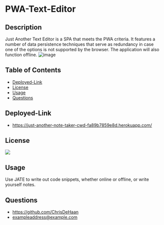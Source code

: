 # PWA-Text-Editor

  ## Description
  Just Another Text Editor is a SPA that meets the PWA criteria. It features a number of data persistence techniques that serve as redundancy in case one of the options is not supported by the browser. The application will also function offline.
  ![image](https://github.com/ChrisDeHaan/PWA-Text-Editor/assets/135929135/5dc38963-521b-4b1b-9cc1-26c67d90db0b)


  ## Table of Contents
  - [Deployed-Link](#Deployed-Link) 
  - [License](#License)
  - [Usage](#Usage)
  - [Questions](#Questions)

  ## Deployed-Link
  - https://just-another-note-taker-cwd-fa89b7859e8d.herokuapp.com/

  ## License
  <a href='https://choosealicense.com/licenses/mit/' target='_blank'><img src='https://img.shields.io/badge/License-MIT-blue'></a>

  ## Usage
  Use JATE to write out code snippets, whether online or offline, or write yourself notes.

  ## Questions
  - https://github.com/ChrisDeHaan
  - exampleaddress@example.com
